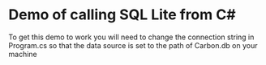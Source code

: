 # Demo of calling SQL Lite from C#

To get this demo to work you will need to change the connection string in Program.cs so that the data source is set to the path of Carbon.db on your machine<br/>